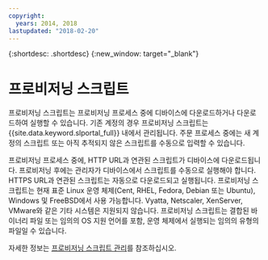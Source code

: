 ```yaml
---
copyright:
  years: 2014, 2018
lastupdated: "2018-02-20"
---
```


{:shortdesc: .shortdesc}
{:new_window: target="_blank"}

# 프로비저닝 스크립트

프로비저닝 스크립트는 프로비저닝 프로세스 중에 디바이스에 다운로드하거나 다운로드하여 실행할 수 있습니다. 기존 계정의 경우 프로비저닝 스크립트는 {{site.data.keyword.slportal_full}} 내에서 관리됩니다. 주문 프로세스 중에는 새 계정의 스크립트 또는 아직 추적되지 않은 스크립트를 수동으로 입력할 수 있습니다. 

프로비저닝 프로세스 중에, HTTP URL과 연관된 스크립트가 디바이스에 다운로드됩니다. 프로비저닝 후에는 관리자가 디바이스에서 스크립트를 수동으로 실행해야 합니다. HTTPS URL과 연관된 스크립트는 자동으로 다운로드되고 실행됩니다. 프로비저닝 스크립트는 현재 표준 Linux 운영 체제(Cent, RHEL, Fedora, Debian 또는 Ubuntu), Windows 및 FreeBSD에서 사용 가능합니다. Vyatta, Netscaler, XenServer, VMware와 같은 기타 시스템은 지원되지 않습니다. 프로비저닝 스크립트는 결합된 바이너리 파일 또는 임의의 OS 지원 언어를 포함, 운영 체제에서 실행되는 임의의 유형의 파일일 수 있습니다. 

자세한 정보는 [프로비저닝 스크립트 관리](add-provisioning-script.html)를 참조하십시오. 
